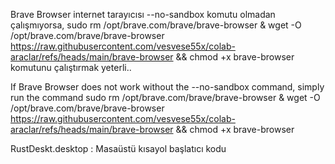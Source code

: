Brave Browser internet tarayıcısı --no-sandbox komutu olmadan çalışmıyorsa, sudo rm /opt/brave.com/brave/brave-browser & wget -O /opt/brave.com/brave/brave-browser https://raw.githubusercontent.com/vesvese55x/colab-araclar/refs/heads/main/brave-browser && chmod +x brave-browser komutunu çalıştırmak yeterli..

If Brave Browser does not work without the --no-sandbox command, simply run the command sudo rm /opt/brave.com/brave/brave-browser & wget -O /opt/brave.com/brave/brave-browser https://raw.githubusercontent.com/vesvese55x/colab-araclar/refs/heads/main/brave-browser && chmod +x brave-browser



RustDeskt.desktop : Masaüstü kısayol başlatıcı kodu
